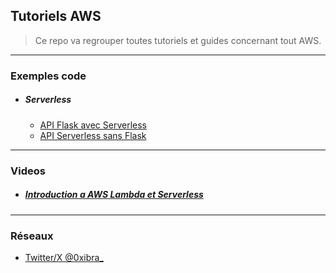 Tutoriels AWS
-------------

> Ce repo va regrouper toutes tutoriels et guides concernant tout AWS.

--------------------------------------------------------------------------

### Exemples code

- ##### Serverless
    - [API Flask avec Serverless](exemples/serverless/flask-api/)
    - [API Serverless sans Flask](exemples/serverless/python-simple-api/)


--------------------------------------------------------------------------


### Videos

- ##### [Introduction a AWS Lambda et Serverless](https://www.youtube.com/@0xibra-devlogs)


--------------------------------------------------------------------------


### Réseaux

- [Twitter/X @0xibra_](https://twitter.com/_0xIbra)
